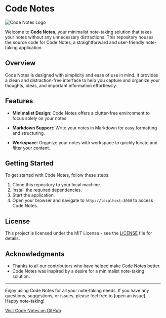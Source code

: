 # Code Notes

![Code Notes Logo](https://link.to/your/logo/image.png)

Welcome to **Code Notes**, your minimalist note-taking solution that takes your notes without any unnecessary distractions. This repository houses the source code for Code Notes, a straightforward and user-friendly note-taking application.

## Overview

Code Notes is designed with simplicity and ease of use in mind. It provides a clean and distraction-free interface to help you capture and organize your thoughts, ideas, and important information effortlessly.

## Features

- **Minimalist Design**: Code Notes offers a clutter-free environment to focus solely on your notes.

- **Markdown Support**: Write your notes in Markdown for easy formatting and structuring.

- **Workspace**: Organize your notes with workspace to quickly locate and filter your content.

## Getting Started

To get started with Code Notes, follow these steps:

1. Clone this repository to your local machine.
2. Install the required dependencies.
3. Start the application.
4. Open your browser and navigate to `http://localhost:3000` to access Code Notes.

## License

This project is licensed under the MIT License - see the [LICENSE](LICENSE) file for details.

## Acknowledgments

- Thanks to all our contributors who have helped make Code Notes better.
- Code Notes was inspired by a desire for a minimalist note-taking solution.

---

Enjoy using Code Notes for all your note-taking needs. If you have any questions, suggestions, or issues, please feel free to [open an issue]. Happy note-taking!

[Visit Code Notes on GitHub](https://github.com/JungRama/code-notes)
